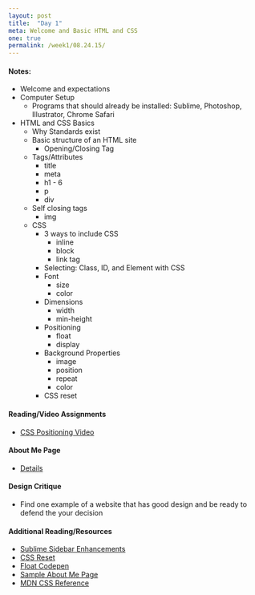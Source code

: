 ```yaml
---
layout: post
title:  "Day 1"
meta: Welcome and Basic HTML and CSS
one: true
permalink: /week1/08.24.15/
---
```

#### Notes:
- Welcome and expectations
- Computer Setup
    - Programs that should already be installed: Sublime, Photoshop, Illustrator, Chrome Safari
- HTML and CSS Basics
    - Why Standards exist
    - Basic structure of an HTML site
        - Opening/Closing Tag
    - Tags/Attributes
        - title
        - meta
        - h1 - 6
        - p
        - div
    - Self closing tags
        - img
    - CSS
        - 3 ways to include CSS
            - inline
            - block 
            - link tag
        - Selecting: Class, ID, and Element with CSS
        - Font
            - size
            - color
        - Dimensions
            - width
            - min-height
        - Positioning
            - float
            - display
        * Background Properties
            - image
            - position
            - repeat
            - color
        - CSS reset

#### Reading/Video Assignments
- [CSS Positioning Video](https://css-tricks.com/video-screencasts/110-quick-overview-of-css-position-values/)

#### About Me Page
- [Details](/week1/08.24.15/about-me-page)

#### Design Critique
- Find one example of a website that has good design and be ready to defend the your decision

#### Additional Reading/Resources
- [Sublime Sidebar Enhancements](https://packagecontrol.io/packages/SideBarEnhancements)
- [CSS Reset](http://meyerweb.com/eric/tools/css/reset/)
- [Float Codepen](http://codepen.io/abbylarner/pen/vOomyN?editors=110)
- [Sample About Me Page](day_1.zip)
- [MDN CSS Reference](https://developer.mozilla.org/en-US/docs/Web/CSS/Reference)

